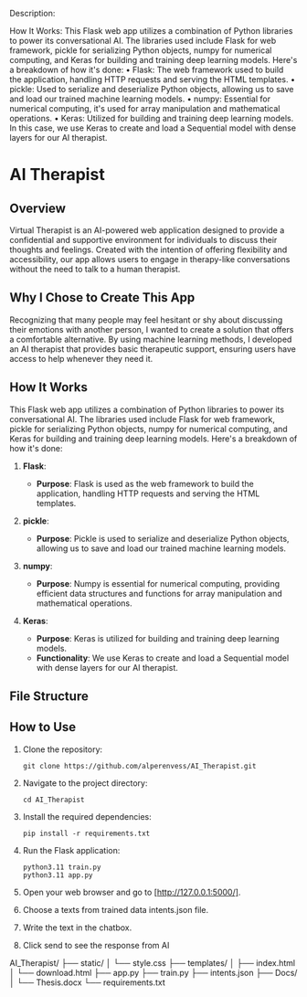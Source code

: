 Description: 



How It Works: This Flask web app utilizes a combination of Python libraries to power its conversational AI. The libraries used include Flask for web framework, pickle for serializing Python objects, numpy for numerical computing, and Keras for building and training deep learning models. Here's a breakdown of how it's done:
    •	Flask: The web framework used to build the application, handling HTTP requests and serving the HTML templates.
    •	pickle: Used to serialize and deserialize Python objects, allowing us to save and load our trained machine learning models.
    •	numpy: Essential for numerical computing, it's used for array manipulation and mathematical operations.
    •	Keras: Utilized for building and training deep learning models. In this case, we use Keras to create and load a Sequential model with dense layers for our AI therapist.

# AI Therapist 

## Overview

Virtual Therapist is an AI-powered web application designed to provide a confidential and supportive environment for individuals to discuss their thoughts and feelings. Created with the intention of offering flexibility and accessibility, our app allows users to engage in therapy-like conversations without the need to talk to a human therapist.

## Why I Chose to Create This App

Recognizing that many people may feel hesitant or shy about discussing their emotions with another person, I wanted to create a solution that offers a comfortable alternative. By using machine learning methods, I developed an AI therapist that provides basic therapeutic support, ensuring users have access to help whenever they need it.

## How It Works

This Flask web app utilizes a combination of Python libraries to power its conversational AI. The libraries used include Flask for web framework, pickle for serializing Python objects, numpy for numerical computing, and Keras for building and training deep learning models. Here's a breakdown of how it's done:

1. **Flask**:
   - **Purpose**: Flask is used as the web framework to build the application, handling HTTP requests and serving the HTML templates.

2. **pickle**:
   - **Purpose**: Pickle is used to serialize and deserialize Python objects, allowing us to save and load our trained machine learning models.

3. **numpy**:
   - **Purpose**: Numpy is essential for numerical computing, providing efficient data structures and functions for array manipulation and mathematical operations.

4. **Keras**:
   - **Purpose**: Keras is utilized for building and training deep learning models.
   - **Functionality**: We use Keras to create and load a Sequential model with dense layers for our AI therapist.

## File Structure


## How to Use

1. Clone the repository:

    ```terminal
    git clone https://github.com/alperenvess/AI_Therapist.git
    ```

2. Navigate to the project directory:

    ```terminal
    cd AI_Therapist
    ```

3. Install the required dependencies:

    ```terminal
    pip install -r requirements.txt
    ```

4. Run the Flask application:

    ```terminal
    python3.11 train.py
    python3.11 app.py
    ```

5. Open your web browser and go to [http://127.0.0.1:5000/].

6. Choose a texts from trained data intents.json file.

7. Write the text in the chatbox.

8. Click send to see the response from AI


AI_Therapist/
├── static/
│   └── style.css
├── templates/
│   ├── index.html
│   └── download.html
├── app.py
├── train.py
├── intents.json
├── Docs/
│   └── Thesis.docx
└── requirements.txt
